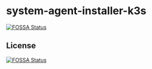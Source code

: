 # system-agent-installer-k3s
[![FOSSA Status](https://app.fossa.com/api/projects/git%2Bgithub.com%2Francher%2Fsystem-agent-installer-k3s.svg?type=shield)](https://app.fossa.com/projects/git%2Bgithub.com%2Francher%2Fsystem-agent-installer-k3s?ref=badge_shield)



## License
[![FOSSA Status](https://app.fossa.com/api/projects/git%2Bgithub.com%2Francher%2Fsystem-agent-installer-k3s.svg?type=large)](https://app.fossa.com/projects/git%2Bgithub.com%2Francher%2Fsystem-agent-installer-k3s?ref=badge_large)